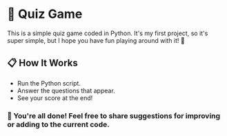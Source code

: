 # 🧠 Quiz Game
This is a simple quiz game coded in Python. It's my first project, so it's super simple, but I hope you have fun playing around with it! 🎉

## 📋 How It Works
- Run the Python script.
- Answer the questions that appear.
- See your score at the end!

### 🚀 You're all done! Feel free to share suggestions for improving or adding to the current code. 

